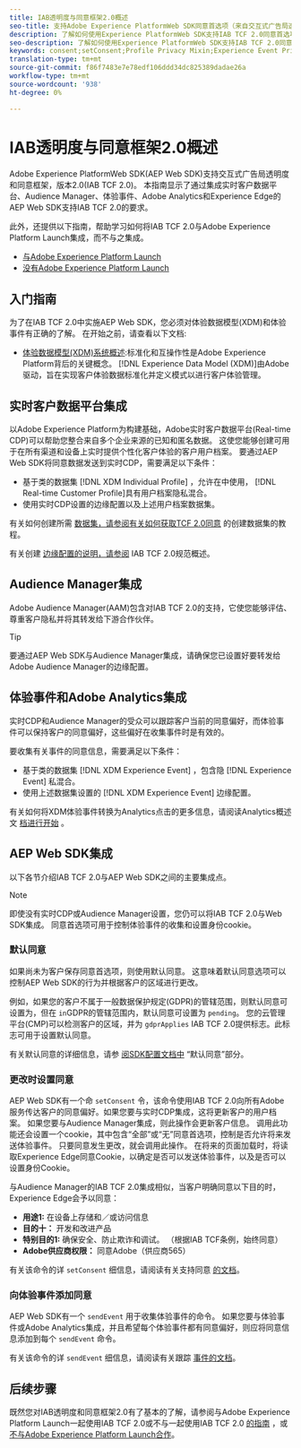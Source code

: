 ```yaml
---
title: IAB透明度与同意框架2.0概述
seo-title: 支持Adobe Experience PlatformWeb SDK同意首选项（来自交互式广告局透明度与同意框架2.0）
description: 了解如何使用Experience PlatformWeb SDK支持IAB TCF 2.0同意首选项
seo-description: 了解如何使用Experience PlatformWeb SDK支持IAB TCF 2.0同意首选项
keywords: consent;setConsent;Profile Privacy Mixin;Experience Event Privacy Mixin;Privacy Mixin;IAB TCF 2.0;Real-time CDP;Real-time Customer Data Profile
translation-type: tm+mt
source-git-commit: f86f7483e7e78edf106ddd34dc825389dadae26a
workflow-type: tm+mt
source-wordcount: '938'
ht-degree: 0%

---
```



# IAB透明度与同意框架2.0概述

Adobe Experience PlatformWeb SDK(AEP Web SDK)支持交互式广告局透明度和同意框架，版本2.0(IAB TCF 2.0)。 本指南显示了通过集成实时客户数据平台、Audience Manager、体验事件、Adobe Analytics和Experience Edge的AEP Web SDK支持IAB TCF 2.0的要求。

此外，还提供以下指南，帮助学习如何将IAB TCF 2.0与Adobe Experience Platform Launch集成，而不与之集成。

- [与Adobe Experience Platform Launch](./with-launch.md)
- [没有Adobe Experience Platform Launch](./without-launch.md)

## 入门指南

为了在IAB TCF 2.0中实施AEP Web SDK，您必须对体验数据模型(XDM)和体验事件有正确的了解。 在开始之前，请查看以下文档:

- [体验数据模型(XDM)系统概述](../../../xdm/home.md):标准化和互操作性是Adobe Experience Platform背后的关键概念。 [!DNL Experience Data Model (XDM)]由Adobe驱动，旨在实现客户体验数据标准化并定义模式以进行客户体验管理。

## 实时客户数据平台集成

以Adobe Experience Platform为构建基础，Adobe实时客户数据平台(Real-time CDP)可以帮助您整合来自多个企业来源的已知和匿名数据。 这使您能够创建可用于在所有渠道和设备上实时提供个性化客户体验的客户用户档案。 要通过AEP Web SDK将同意数据发送到实时CDP，需要满足以下条件：

- 基于类的数据集 [!DNL XDM Individual Profile] ，允许在中使用， [!DNL Real-time Customer Profile]具有用户档案隐私混合。
- 使用实时CDP设置的边缘配置以及上述用户档案数据集。

有关如何创建所需 [数据集，请参阅有关如何获取TCF 2.0同意](../../../rtcdp/privacy/iab/dataset-preparation.md) 的创建数据集的教程。

有关创建 [边缘配置的说明，请参阅](../../../rtcdp/privacy/privacy-overview.md) IAB TCF 2.0规范概述。

## Audience Manager集成

Adobe Audience Manager(AAM)包含对IAB TCF 2.0的支持，它使您能够评估、尊重客户隐私并将其转发给下游合作伙伴。 <!--For more information, read the documentation on [Sending Data to Audience Manager](../audience-manager/audience-manager-overview.md).-->

>[!TIP]
>
>要通过AEP Web SDK与Audience Manager集成，请确保您已设置好要转发给Adobe Audience Manager的边缘配置。

## 体验事件和Adobe Analytics集成

实时CDP和Audience Manager的受众可以跟踪客户当前的同意偏好，而体验事件可以保持客户的同意偏好，这些偏好在收集事件时是有效的。

要收集有关事件的同意信息，需要满足以下条件：

- 基于类的数据集 [!DNL XDM Experience Event] ，包含隐 [!DNL Experience Event] 私混合。
- 使用上述数据集设置的 [!DNL XDM Experience Event] 边缘配置。

有关如何将XDM体验事件转换为Analytics点击的更多信息，请阅读Analytics概述文 [档进行开始](../../data-collection/adobe-analytics/analytics-overview.md) 。

## AEP Web SDK集成

以下各节介绍IAB TCF 2.0与AEP Web SDK之间的主要集成点。

>[!NOTE]
>
>即使没有实时CDP或Audience Manager设置，您仍可以将IAB TCF 2.0与Web SDK集成。 同意首选项可用于控制体验事件的收集和设置身份cookie。

### 默认同意

如果尚未为客户保存同意首选项，则使用默认同意。 这意味着默认同意选项可以控制AEP Web SDK的行为并根据客户的区域进行更改。

例如，如果您的客户不属于一般数据保护规定(GDPR)的管辖范围，则默认同意可设置为，但在 `in`GDPR的管辖范围内，默认同意可设置为 `pending`。 您的云管理平台(CMP)可以检测客户的区域，并为 `gdprApplies` IAB TCF 2.0提供标志。此标志可用于设置默认同意。

有关默认同意的详细信息，请参 [阅SDK配置文档中](../../fundamentals/configuring-the-sdk.md#default-consent) “默认同意”部分。

### 更改时设置同意

AEP Web SDK有一个命 `setConsent` 令，该命令使用IAB TCF 2.0向所有Adobe服务传达客户的同意偏好。如果您要与实时CDP集成，这将更新客户的用户档案。 如果您要与Audience Manager集成，则此操作会更新客户信息。 调用此功能还会设置一个cookie，其中包含“全部”或“无”同意首选项，控制是否允许将来发送体验事件。 只要同意发生更改，就会调用此操作。 在将来的页面加载时，将读取Experience Edge同意Cookie，以确定是否可以发送体验事件，以及是否可以设置身份Cookie。

与Audience Manager的IAB TCF 2.0集成相似，当客户明确同意以下目的时，Experience Edge会予以同意：

- **用途1:** 在设备上存储和／或访问信息
- **目的十：** 开发和改进产品
- **特别目的1:** 确保安全、防止欺诈和调试。 （根据IAB TCF条例，始终同意）
- **Adobe供应商权限：** 同意Adobe（供应商565）

有关该命令的详 `setConsent` 细信息，请阅读有关支持同意 [的文档](../../consent/supporting-consent.md)。

### 向体验事件添加同意

AEP Web SDK有一个 `sendEvent` 用于收集体验事件的命令。 如果您要与体验事件或Adobe Analytics集成，并且希望每个体验事件都有同意偏好，则应将同意信息添加到每个 `sendEvent` 命令。

有关该命令的详 `sendEvent` 细信息，请阅读有关跟踪 [事件的文档](../../fundamentals/tracking-events.md)。

## 后续步骤

既然您对IAB透明度和同意框架2.0有了基本的了解，请参阅与Adobe Experience Platform Launch一起使用IAB TCF 2.0或不与一起使用IAB TCF 2.0 [的指南](./with-launch.md) ，或 [不与Adobe Experience Platform Launch合作](./without-launch.md)。
